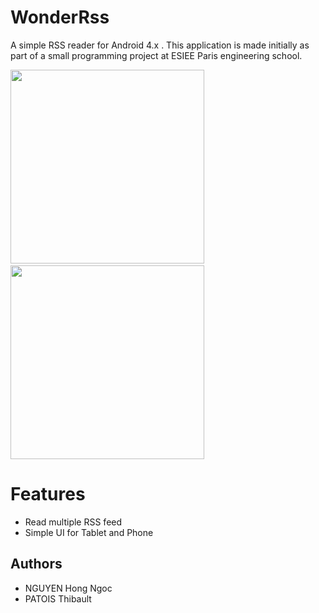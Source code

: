 # WonderRss

A simple RSS reader for Android 4.x . This application is made initially as part of a small programming project at ESIEE Paris engineering school.

<img src="https://raw.github.com/rubeus90/wonder-rss/master/preview1.png" width="310" />&nbsp;
<img src="https://raw.github.com/rubeus90/wonder-rss/master/preview2.png" width="310" />

# Features
* Read multiple RSS feed
* Simple UI for Tablet and Phone

## Authors 
* NGUYEN Hong Ngoc 
* PATOIS Thibault

